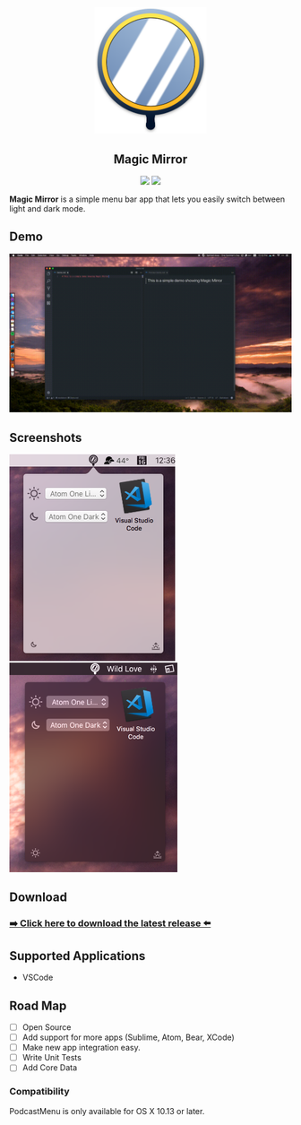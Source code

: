 <p align="center">
    <img src="Readme/Logo.png" width="200" max-width="80%" alt="Magic Mirror" />
</p>
<h2 align="center">
  Magic Mirror
</h2>
<p align="center">
    <img src="https://img.shields.io/badge/Swift-4.0-orange.svg" />
    <a href="https://github.com/nehayward/Magic-Mirror/releases/download/v0.1/Magic.Mirror.zip">
      <img src="https://img.shields.io/badge/version-v0.1-blue.svg" />
    </a>
</p>

**Magic Mirror** is a simple menu bar app that lets you easily switch between light and dark mode.

## Demo
![Demo](Readme/Demo.gif)

## Screenshots
![Light](Readme/lightView.png)
![Dark](Readme/DarkView.png)

## Download

### [➡️ Click here to download the latest release ️⬅️ ](https://github.com/nehayward/Magic-Mirror/releases/download/v0.1/Magic.Mirror.zip)

## Supported Applications
- VSCode


## Road Map
- [ ] Open Source
- [ ] Add support for more apps (Sublime, Atom, Bear, XCode)
- [ ] Make new app integration easy.
- [ ] Write Unit Tests
- [ ] Add Core Data

### Compatibility

PodcastMenu is only available for OS X 10.13 or later.

